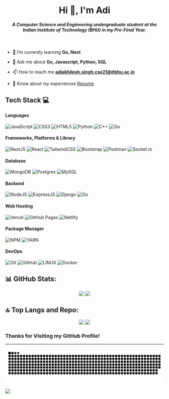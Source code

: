 <h1 align="center">Hi 👋, I'm Adi</h1>
<h5 align="center">A Computer Science and Engineering undergraduate student at the Indian Institute of Technology (BHU) in my Pre-Final Year.</h5>

<p align="center">
<a href="https://twitter.com/adi_akhilesh15" target="_blank"><img alt="" src="https://img.shields.io/badge/Twitter-000?logo=Twitter&logoColor=1DA1F2&style=for-the-badge" style="vertical-align:center" /></a>
<a href="https://www.linkedin.com/in/adi05022003" target="_blank"><img alt="" src="https://img.shields.io/badge/LinkedIn-000?logo=linkedin&logoColor=0A66C2&style=for-the-badge" style="vertical-align:center" /></a>
</p>

- 🌱 I’m currently learning **Go, Next**

- 💬 Ask me about **Go, Javascript, Python, SQL**

- 📫 How to reach me **adiakhilesh.singh.cse21@itbhu.ac.in**

- 📄 Know about my experiences [Resume](https://drive.google.com/drive/folders/1fXQUiks0qzqw4OtTL9Ph29JInkS7bC2L?usp=sharing)


## Tech Stack 💻
#### Languages
![JavaScript](https://img.shields.io/badge/-JavaScript-000?style=for-the-badge&logo=javascript)
![CSS3](https://img.shields.io/badge/-CSS3-000?style=for-the-badge&logo=css3)
![HTML5](https://img.shields.io/badge/-HTML5-000?style=for-the-badge&logo=html5)
![Python](https://img.shields.io/badge/python-3670A0?style=for-the-badge&logo=python&logoColor=ffdd54)
![C++](https://img.shields.io/badge/c++-%2300599C.svg?style=for-the-badge&logo=c%2B%2B&logoColor=white)
![Go](https://img.shields.io/badge/go-%2300ADD8.svg?style=for-the-badge&logo=go&logoColor=white)

#### Frameworks, Platforms & Library
![NextJS](https://img.shields.io/badge/-NextJS-000?style=for-the-badge&logo=next.js)
![React](https://img.shields.io/badge/-ReactJS-000?style=for-the-badge&logo=react)
![TailwindCSS](https://img.shields.io/badge/-TailwindCSS-000?style=for-the-badge&logo=tailwind-css)
![Bootstrap](https://img.shields.io/badge/-Bootstrap-000?style=for-the-badge&logo=bootstrap)
![Postman](https://img.shields.io/badge/Postman-FF6C37?style=for-the-badge&logo=postman&logoColor=white)
![Socket.io](https://img.shields.io/badge/Socket.io-black?style=for-the-badge&logo=socket.io&badgeColor=010101)


#### Database
![MongoDB](https://img.shields.io/badge/-MongoDB-000?style=for-the-badge&logo=mongodb)
![Postgres](https://img.shields.io/badge/postgres-%23316192.svg?style=for-the-badge&logo=postgresql&logoColor=white)
![MySQL](https://img.shields.io/badge/mysql-%2300f.svg?style=for-the-badge&logo=mysql&logoColor=white) 

#### Backend
![NodeJS](https://img.shields.io/badge/-NodeJS-000?style=for-the-badge&logo=node.js&logoColor=pink)
![ExpressJS](https://img.shields.io/badge/-ExpressJS-000?style=for-the-badge&logo=express)
![Django](https://img.shields.io/badge/django-%23092E20.svg?style=for-the-badge&logo=django&logoColor=white)
![Go](https://img.shields.io/badge/go-%2300ADD8.svg?style=for-the-badge&logo=go&logoColor=white)

#### Web Hosting
![Vercel](https://img.shields.io/badge/-Vercel-000?style=for-the-badge&logo=vercel)
![GitHub Pages](https://img.shields.io/badge/-GitHub%20Pages-000?style=for-the-badge&logo=github)
![Netlify](https://img.shields.io/badge/-Netlify-000?style=for-the-badge&logo=netlify)

#### Package Manager
![NPM](https://img.shields.io/badge/-NPM-000?style=for-the-badge&logo=npm)
![YARN](https://img.shields.io/badge/-YARN-000?style=for-the-badge&logo=yarn)

#### DevOps
![Git](https://img.shields.io/badge/-Git-000?style=for-the-badge&logo=git)
![GitHub](https://img.shields.io/badge/-GitHub-000?style=for-the-badge&logo=github)
![LINUX](https://img.shields.io/badge/Linux-FCC624?style=for-the-badge&logo=linux&logoColor=black)
![Docker](https://img.shields.io/badge/docker-%230db7ed.svg?style=for-the-badge&logo=docker&logoColor=white)


## 📊 GitHub Stats:
<p align="center">
  <img height=200 src="https://github-readme-stats.vercel.app/api?username=AdiAkhileshSingh15&theme=dark&hide_border=false&include_all_commits=false&count_private=false" />
  <img height=200 src="https://github-readme-streak-stats.herokuapp.com/?user=AdiAkhileshSingh15&theme=dark&hide_border=false" />
</p>

## 🔝 Top Langs and Repo:
<p align="center">
  <img height=200 src="https://github-readme-stats.vercel.app/api/top-langs/?username=AdiAkhileshSingh15&theme=dark&hide_border=false&count_private=false&layout=compact&hide=html,css,scss,c" />
  <img height=200 src="https://github-contributor-stats.vercel.app/api?username=AdiAkhileshSingh15&limit=5&theme=tokyonight&combine_all_yearly_contributions=true" />
</p>

<!-- Made using https://gprm.itsvg.in/ & https://rahuldkjain.github.io/gh-profile-readme-generator/ -->

### Thanks for Visiting my GitHub Profile!
---
<p align="center">
  <img src="https://github.com/AdiAkhileshSingh15/AdiAkhileshSingh15/blob/output/github-contribution-grid-snake-dark.svg" />
</p>

[![](https://visitcount.itsvg.in/api?id=AdiAkhileshSingh15&icon=5&color=1&pretty=false)](https://visitcount.itsvg.in)
